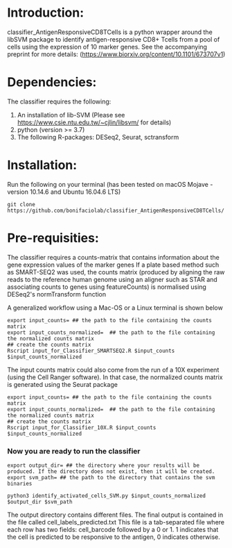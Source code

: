 # Introduction:

classifier_AntigenResponsiveCD8TCells is a python wrapper around the libSVM package to identify antigen-responsive CD8+ Tcells from a pool of cells using the expression of 10 marker genes. See the accompanying preprint for more details: (https://www.biorxiv.org/content/10.1101/673707v1)

# Dependencies:

The classifier requires the following:
1. An installation of lib-SVM (Please see https://www.csie.ntu.edu.tw/~cjlin/libsvm/ for details)
2. python (version >= 3.7)
3. The following R-packages: DESeq2, Seurat, sctransform

# Installation:
Run the following on your terminal (has been tested on macOS Mojave -version 10.14.6 and Ubuntu 16.04.6 LTS)
```
git clone https://github.com/bonifaciolab/classifier_AntigenResponsiveCD8TCells/
```

# Pre-requisities:
The classifier requires a counts-matrix that contains information about the gene expression values of the marker genes
If a plate based method such as SMART-SEQ2 was used, the counts matrix (produced by aligning the raw reads to the reference human genome using an aligner such as STAR and associating counts to genes using featureCounts) is normalised using DESeq2's normTransform function

A generalized workflow using a Mac-OS or a Linux terminal is shown below
```
export input_counts= ## the path to the file containing the counts matrix
export input_counts_normalized=  ## the path to the file containing the normalized counts matrix
## create the counts matrix
Rscript input_for_Classifier_SMARTSEQ2.R $input_counts $input_counts_normalized
```

The input counts matrix could also come from the run of a 10X experiment (using the Cell Ranger software). In that case, the normalized counts matrix is generated using the Seurat package
```
export input_counts= ## the path to the file containing the counts matrix
export input_counts_normalized=  ## the path to the file containing the normalized counts matrix
## create the counts matrix
Rscript input_for_Classifier_10X.R $input_counts $input_counts_normalized
```
### Now you are ready to run the classifier
```
export output_dir= ## the directory where your results will be produced. If the directory does not exist, then it will be created.
export svm_path= ## the path to the directory that contains the svm binaries

python3 identify_activated_cells_SVM.py $input_counts_normalized $output_dir $svm_path
```
The output directory contains different files. The final output is contained in the file called cell_labels_predicted.txt
This file is a tab-separated file where each row has two fields: cell_barcode followed by a 0 or 1.
1 indicates that the cell is predicted to be responsive to the antigen, 0 indicates otherwise.
